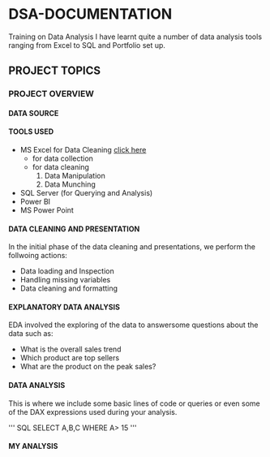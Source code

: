 # DSA-DOCUMENTATION
Training on Data Analysis
I have learnt quite a number of data analysis tools ranging from Excel to SQL and Portfolio set up. 

## PROJECT TOPICS


### PROJECT OVERVIEW


#### DATA SOURCE


#### TOOLS USED
- MS Excel for Data Cleaning [click here](https://www.unhcr.org/get-involved/work-us/become-supplier/how-bid-tender-event)
  - for data collection
  - for data cleaning
    1. Data Manipulation
    2. Data Munching
- SQL Server (for Querying and Analysis)
- Power BI
- MS Power Point

#### DATA CLEANING AND PRESENTATION
In the initial phase of the data cleaning and presentations, we perform the follwoing actions:
  - Data loading and Inspection
  - Handling missing variables
  - Data cleaning and formatting


#### EXPLANATORY DATA ANALYSIS
EDA involved the exploring of the data to answersome questions about the data such as:
  - What is the overall sales trend
  - Which product are top sellers
  - What are the product on the peak sales?


#### DATA ANALYSIS
This is where we include some basic lines of code or queries or even some of the DAX expressions used during your analysis.

''' SQL
SELECT A,B,C
WHERE A> 15
'''

#### MY ANALYSIS


 
